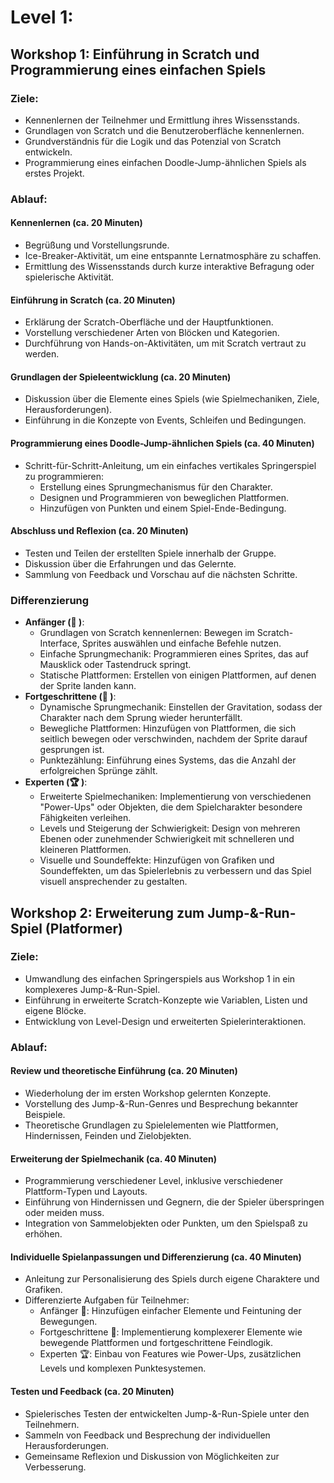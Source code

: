 # Level 1: 

## Workshop 1: Einführung in Scratch und Programmierung eines einfachen Spiels

### Ziele:
- Kennenlernen der Teilnehmer und Ermittlung ihres Wissensstands.
- Grundlagen von Scratch und die Benutzeroberfläche kennenlernen.
- Grundverständnis für die Logik und das Potenzial von Scratch entwickeln.
- Programmierung eines einfachen Doodle-Jump-ähnlichen Spiels als erstes Projekt.

### Ablauf:

#### Kennenlernen (ca. 20 Minuten)
- Begrüßung und Vorstellungsrunde.
- Ice-Breaker-Aktivität, um eine entspannte Lernatmosphäre zu schaffen.
- Ermittlung des Wissensstands durch kurze interaktive Befragung oder spielerische Aktivität.

#### Einführung in Scratch (ca. 20 Minuten)
- Erklärung der Scratch-Oberfläche und der Hauptfunktionen.
- Vorstellung verschiedener Arten von Blöcken und Kategorien.
- Durchführung von Hands-on-Aktivitäten, um mit Scratch vertraut zu werden.

#### Grundlagen der Spieleentwicklung (ca. 20 Minuten)
- Diskussion über die Elemente eines Spiels (wie Spielmechaniken, Ziele, Herausforderungen).
- Einführung in die Konzepte von Events, Schleifen und Bedingungen.

#### Programmierung eines Doodle-Jump-ähnlichen Spiels (ca. 40 Minuten)
- Schritt-für-Schritt-Anleitung, um ein einfaches vertikales Springerspiel zu programmieren:
  - Erstellung eines Sprungmechanismus für den Charakter.
  - Designen und Programmieren von beweglichen Plattformen.
  - Hinzufügen von Punkten und einem Spiel-Ende-Bedingung.

#### Abschluss und Reflexion (ca. 20 Minuten)
- Testen und Teilen der erstellten Spiele innerhalb der Gruppe.
- Diskussion über die Erfahrungen und das Gelernte.
- Sammlung von Feedback und Vorschau auf die nächsten Schritte.



### Differenzierung 

- **Anfänger (🐣  )**:
  - Grundlagen von Scratch kennenlernen: Bewegen im Scratch-Interface, Sprites auswählen und einfache Befehle nutzen.
  - Einfache Sprungmechanik: Programmieren eines Sprites, das auf Mausklick oder Tastendruck springt.
  - Statische Plattformen: Erstellen von einigen Plattformen, auf denen der Sprite landen kann.
- **Fortgeschrittene (👦 )**:
  - Dynamische Sprungmechanik: Einstellen der Gravitation, sodass der Charakter nach dem Sprung wieder herunterfällt.
  - Bewegliche Plattformen: Hinzufügen von Plattformen, die sich seitlich bewegen oder verschwinden, nachdem der Sprite darauf gesprungen ist.
  - Punktezählung: Einführung eines Systems, das die Anzahl der erfolgreichen Sprünge zählt.
- **Experten (🏆 )**:
  - Erweiterte Spielmechaniken: Implementierung von verschiedenen "Power-Ups" oder Objekten, die dem Spielcharakter besondere Fähigkeiten verleihen.
  - Levels und Steigerung der Schwierigkeit: Design von mehreren Ebenen oder zunehmender Schwierigkeit mit schnelleren und kleineren Plattformen.
  - Visuelle und Soundeffekte: Hinzufügen von Grafiken und Soundeffekten, um das Spielerlebnis zu verbessern und das Spiel visuell ansprechender zu gestalten.

## Workshop 2: Erweiterung zum Jump-&-Run-Spiel (Platformer)

### Ziele:
- Umwandlung des einfachen Springerspiels aus Workshop 1 in ein komplexeres Jump-&-Run-Spiel.
- Einführung in erweiterte Scratch-Konzepte wie Variablen, Listen und eigene Blöcke.
- Entwicklung von Level-Design und erweiterten Spielerinteraktionen.

### Ablauf:

#### Review und theoretische Einführung (ca. 20 Minuten)
- Wiederholung der im ersten Workshop gelernten Konzepte.
- Vorstellung des Jump-&-Run-Genres und Besprechung bekannter Beispiele.
- Theoretische Grundlagen zu Spielelementen wie Plattformen, Hindernissen, Feinden und Zielobjekten.

#### Erweiterung der Spielmechanik (ca. 40 Minuten)
- Programmierung verschiedener Level, inklusive verschiedener Plattform-Typen und Layouts.
- Einführung von Hindernissen und Gegnern, die der Spieler überspringen oder meiden muss.
- Integration von Sammelobjekten oder Punkten, um den Spielspaß zu erhöhen.

#### Individuelle Spielanpassungen und Differenzierung (ca. 40 Minuten)
- Anleitung zur Personalisierung des Spiels durch eigene Charaktere und Grafiken.
- Differenzierte Aufgaben für Teilnehmer:
  - Anfänger 🐣: Hinzufügen einfacher Elemente und Feintuning der Bewegungen.
  - Fortgeschrittene 👦: Implementierung komplexerer Elemente wie bewegende Plattformen und fortgeschrittene Feindlogik.
  - Experten 🏆: Einbau von Features wie Power-Ups, zusätzlichen Levels und komplexen Punktesystemen.

#### Testen und Feedback (ca. 20 Minuten)
- Spielerisches Testen der entwickelten Jump-&-Run-Spiele unter den Teilnehmern.
- Sammeln von Feedback und Besprechung der individuellen Herausforderungen.
- Gemeinsame Reflexion und Diskussion von Möglichkeiten zur Verbesserung.
